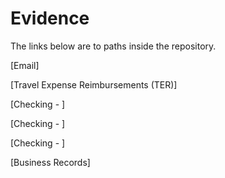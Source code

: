 # Evidence

The links below are to paths inside the repository.

[Email]

[Travel Expense Reimbursements (TER)]

[Checking - ]

[Checking - ]

[Checking - ]

[Business Records]
